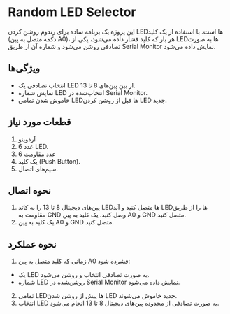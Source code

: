 # Random LED Selector

این پروژه یک برنامه ساده برای رندوم روشن کردن LEDها است. با استفاده از یک کلید (دکمه متصل به پین A0)، هر بار که کلید فشار داده می‌شود، یکی از LEDها به صورت تصادفی روشن می‌شود و شماره آن از طریق Serial Monitor نمایش داده می‌شود.

## ویژگی‌ها
- انتخاب تصادفی یک LED از بین پین‌های 8 تا 13.
- نمایش شماره LED انتخاب‌شده در Serial Monitor.
- خاموش شدن تمامی LEDها قبل از روشن کردن LED جدید.

## قطعات مورد نیاز
1. آردوینو
2. 6 عدد LED.
3. 6 عدد مقاومت 
4. یک کلید (Push Button).
5. سیم‌های اتصال.

## نحوه اتصال
1. پین‌های دیجیتال 8 تا 13 را به کاتد LEDها متصل کنید و آند LEDها را از طریق مقاومت به GND وصل کنید.
یک کلید به پین A0 و GND متصل کنید.
2. یک کلید به پین A0 و GND متصل کنید.


## نحوه عملکرد
1. زمانی که کلید متصل به پین A0 فشرده شود:
- یک LED به صورت تصادفی انتخاب و روشن می‌شود.
- شماره LED روشن‌شده در Serial Monitor نمایش داده می‌شود.
2. تمامی LEDها پیش از روشن شدن LED جدید خاموش می‌شوند.
3. انتخاب LED به صورت تصادفی از محدوده پین‌های دیجیتال 8 تا 13 انجام می‌شود.

